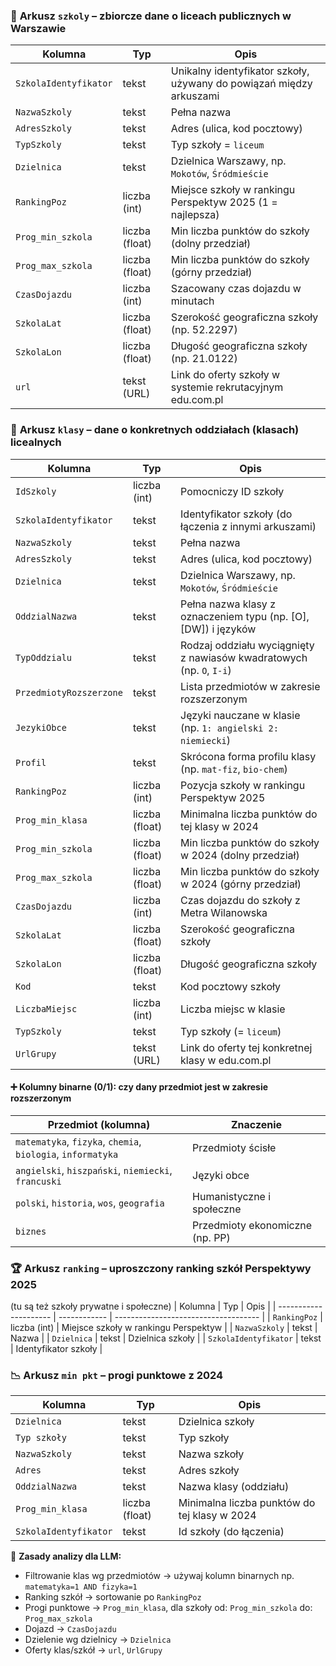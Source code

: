 ### 🏫 **Arkusz `szkoly`** – zbiorcze dane o liceach publicznych w Warszawie

| Kolumna               | Typ            | Opis                                                                |
| --------------------- | -------------- | ------------------------------------------------------------------- |
| `SzkolaIdentyfikator` | tekst          | Unikalny identyfikator szkoły, używany do powiązań między arkuszami |
| `NazwaSzkoly`         | tekst          | Pełna nazwa                                                         |
| `AdresSzkoly`         | tekst          | Adres (ulica, kod pocztowy)                                         |
| `TypSzkoly`           | tekst          | Typ szkoły = `liceum`                                               |
| `Dzielnica`           | tekst          | Dzielnica Warszawy, np. `Mokotów`, `Śródmieście`                    |
| `RankingPoz`          | liczba (int)   | Miejsce szkoły w rankingu Perspektyw 2025 (1 = najlepsza)           |
| `Prog_min_szkola`     | liczba (float) | Min liczba punktów do szkoły (dolny przedział)                      |
| `Prog_max_szkola`     | liczba (float) | Min liczba punktów do szkoły (górny przedział)                      |
| `CzasDojazdu`         | liczba (int)   | Szacowany czas dojazdu w minutach                                   |
| `SzkolaLat`           | liczba (float) | Szerokość geograficzna szkoły (np. 52.2297)                         |
| `SzkolaLon`           | liczba (float) | Długość geograficzna szkoły (np. 21.0122)                           |
| `url`                 | tekst (URL)    | Link do oferty szkoły w systemie rekrutacyjnym edu.com.pl           |

### 🧾 **Arkusz `klasy`** – dane o konkretnych oddziałach (klasach) licealnych

| Kolumna                 | Typ            | Opis                                                             |
| ----------------------- | -------------- | ---------------------------------------------------------------- |
| `IdSzkoly`              | liczba (int)   | Pomocniczy ID szkoły                                             |
| `SzkolaIdentyfikator`   | tekst          | Identyfikator szkoły (do łączenia z innymi arkuszami)            |
| `NazwaSzkoly`           | tekst          | Pełna nazwa                                                      |
| `AdresSzkoly`           | tekst          | Adres (ulica, kod pocztowy)                                      |
| `Dzielnica`             | tekst          | Dzielnica Warszawy, np. `Mokotów`, `Śródmieście`                 |
| `OddzialNazwa`          | tekst          | Pełna nazwa klasy z oznaczeniem typu (np. \[O], \[DW]) i języków |
| `TypOddzialu`           | tekst          | Rodzaj oddziału wyciągnięty z nawiasów kwadratowych (np. `O`, `I-i`) |
| `PrzedmiotyRozszerzone` | tekst          | Lista przedmiotów w zakresie rozszerzonym                        |
| `JezykiObce`            | tekst          | Języki nauczane w klasie (np. `1: angielski 2: niemiecki`)       |
| `Profil`                | tekst          | Skrócona forma profilu klasy (np. `mat-fiz`, `bio-chem`)         |
| `RankingPoz`            | liczba (int)   | Pozycja szkoły w rankingu Perspektyw 2025                        |
| `Prog_min_klasa`        | liczba (float) | Minimalna liczba punktów do tej klasy w 2024                     |
| `Prog_min_szkola`       | liczba (float) | Min liczba punktów do szkoły w 2024 (dolny przedział)          |
| `Prog_max_szkola`       | liczba (float) | Min liczba punktów do szkoły w 2024 (górny przedział)            |
| `CzasDojazdu`           | liczba (int)   | Czas dojazdu do szkoły z Metra Wilanowska                        |
| `SzkolaLat`             | liczba (float) | Szerokość geograficzna szkoły                                    |
| `SzkolaLon`             | liczba (float) | Długość geograficzna szkoły                                      |
| `Kod`                   | tekst          | Kod pocztowy szkoły                                              |
| `LiczbaMiejsc`          | liczba (int)   | Liczba miejsc w klasie                                           |
| `TypSzkoly`             | tekst          | Typ szkoły (= `liceum`)                                          |
| `UrlGrupy`              | tekst (URL)    | Link do oferty tej konkretnej klasy w edu.com.pl                 |

#### ➕ Kolumny binarne (0/1): czy dany przedmiot jest w zakresie rozszerzonym

| Przedmiot (kolumna)                                         | Znaczenie                       |
| ----------------------------------------------------------- | ------------------------------- |
| `matematyka`, `fizyka`, `chemia`, `biologia`, `informatyka` | Przedmioty ścisłe               |
| `angielski`, `hiszpański`, `niemiecki`, `francuski`         | Języki obce                     |
| `polski`, `historia`, `wos`, `geografia`                    | Humanistyczne i społeczne       |
| `biznes`                                                    | Przedmioty ekonomiczne (np. PP) |

### 🏆 **Arkusz `ranking`** – uproszczony ranking szkół Perspektywy 2025
(tu są też szkoły prywatne i społeczne)
| Kolumna               | Typ          | Opis                                 |
| --------------------- | ------------ | ------------------------------------ |
| `RankingPoz`          | liczba (int) | Miejsce szkoły w rankingu Perspektyw |
| `NazwaSzkoly`         | tekst        | Nazwa                                |
| `Dzielnica`           | tekst        | Dzielnica szkoły                     |
| `SzkolaIdentyfikator` | tekst        | Identyfikator szkoły                 |

### 📉 **Arkusz `min pkt`** – progi punktowe z 2024

| Kolumna               | Typ            | Opis                                           |
| --------------------- | -------------- | ---------------------------------------------- |
| `Dzielnica`           | tekst          | Dzielnica szkoły                               |
| `Typ szkoły`          | tekst          | Typ szkoły                                     |
| `NazwaSzkoly`         | tekst          | Nazwa szkoły                                   |
| `Adres`               | tekst          | Adres szkoły                                   |
| `OddzialNazwa`        | tekst          | Nazwa klasy (oddziału)                         |
| `Prog_min_klasa`      | liczba (float) | Minimalna liczba punktów do tej klasy w 2024   |
| `SzkolaIdentyfikator` | tekst          | Id szkoły (do łączenia)                        |

🧠 **Zasady analizy dla LLM:**
* Filtrowanie klas wg przedmiotów → używaj kolumn binarnych np. `matematyka=1 AND fizyka=1`
* Ranking szkół → sortowanie po `RankingPoz`
* Progi punktowe → `Prog_min_klasa`, dla szkoły od: `Prog_min_szkola` do: `Prog_max_szkola`
* Dojazd → `CzasDojazdu`
* Dzielenie wg dzielnicy → `Dzielnica`
* Oferty klas/szkół → `url`, `UrlGrupy`
